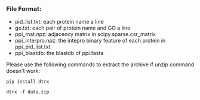 ### File Format:
* pid_list.txt: each protein name a line
* go.txt: each pair of protein name and GO a line
* ppi_mat.npz: adjacency matrix in scipy.sparse.csr_matrix
* ppi_interpro.npz: the intepro binary feature of each protein in ppi_pid_list.txt
* ppi_blastdb: the blastdb of ppi.fasta

Please use the following commands to extract the archive if unzip command doesn't work:

`pip install dtrx`

`dtrx -f data.zip`
